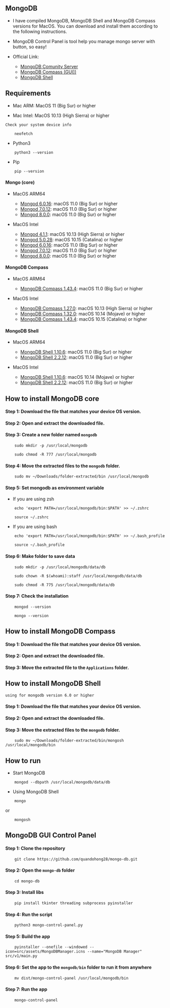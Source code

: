 ## MongoDB

- I have compiled MongoDB, MongoDB Shell and MongoDB Compass versions for MacOS. You can download and install them according to the following instructions.
- MongoDB Control Panel is tool help you manage mongo server with button, so easy!

- Official Link:

    + [MongoDB Comunity Server](https://www.mongodb.com/try/download/community)
    + [MongoDB Compass (GUI))](https://www.mongodb.com/try/download/compass)
    + [MongoDB Shell](https://www.mongodb.com/try/download/shell)


## Requirements

- Mac ARM: MacOS 11 (Big Sur) or higher

- Mac Intel: MacOS 10.13 (High Sierra) or higher

`Check your system device info`
```
    neofetch
```

- Python3

```
    python3 --version
```

- Pip

```
    pip --version
```


#### Mongo (core)

- MacOS ARM64
    + [Mongod 6.0.16](https://fastdl.mongodb.org/osx/mongodb-macos-arm64-6.0.16.tgz): macOS 11.0 (Big Sur) or higher
    + [Mongod 7.0.12](https://fastdl.mongodb.org/osx/mongodb-macos-arm64-7.0.12.tgz): macOS 11.0 (Big Sur) or higher
    + [Mongod 8.0.0](https://fastdl.mongodb.org/osx/mongodb-macos-arm64-8.0.0-rc15.tgz): macOS 11.0 (Big Sur) or higher

- MacOS Intel
    + [Mongod 4.1.1](https://fastdl.mongodb.org/osx/mongodb-macos-x86_64-4.1.1.tgz): macOS 10.13 (High Sierra) or higher
    + [Mongod 5.0.28](https://fastdl.mongodb.org/osx/mongodb-macos-x86_64-5.0.28.tgz): macOS 10.15 (Catalina) or higher
    + [Mongod 6.0.16](https://fastdl.mongodb.org/osx/mongodb-macos-x86_64-6.0.16.tgz): macOS 11.0 (Big Sur) or higher
    + [Mongod 7.0.12](https://fastdl.mongodb.org/osx/mongodb-macos-x86_64-7.0.12.tgz): macOS 11.0 (Big Sur) or higher
    + [Mongod 8.0.0](https://fastdl.mongodb.org/osx/mongodb-macos-x86_64-8.0.0-rc15.tgz): macOS 11.0 (Big Sur) or higher

#### MongoDB Compass

- MacOS ARM64
    + [MongoDB Compass 1.43.4](https://downloads.mongodb.com/compass/mongodb-compass-1.43.4-darwin-arm64.dmg): macOS 11.0 (Big Sur) or higher

- MacOS Intel
    + [MongoDB Compass 1.27.0](https://downloads.mongodb.com/compass/mongodb-compass-1.27.0-darwin-x64.dmg): macOS 10.13 (High Sierra) or higher
    + [MongoDB Compass 1.32.0](https://downloads.mongodb.com/compass/mongodb-compass-1.32.0-darwin-x64.dmg): macOS 10.14 (Mojave) or higher
    + [MongoDB Compass 1.43.4](https://downloads.mongodb.com/compass/mongodb-compass-1.43.4-darwin-x64.dmg): macOS 10.15 (Catalina) or higher

#### MongoDB Shell

- MacOS ARM64
    + [MongoDB Shell 1.10.6](https://downloads.mongodb.com/compass/mongosh-1.10.6-darwin-arm64.zip): macOS 11.0 (Big Sur) or higher
    + [MongoDB Shell 2.2.12](https://downloads.mongodb.com/compass/mongosh-2.2.12-darwin-arm64.zip): macOS 11.0 (Big Sur) or higher

- MacOS Intel
    + [MongoDB Shell 1.10.6](https://downloads.mongodb.com/compass/mongosh-1.10.6-darwin-x64.zip): macOS 10.14 (Mojave) or higher
    + [MongoDB Shell 2.2.12](https://downloads.mongodb.com/compass/mongosh-2.2.12-darwin-x64.zip): macOS 11.0 (Big Sur) or higher


## How to install MongoDB core

#### Step 1: Download the file that matches your device OS version.

#### Step 2: Open and extract the downloaded file.

#### Step 3: Create a new folder named `mongodb`

```
    sudo mkdir -p /usr/local/mongodb

    sudo chmod -R 777 /usr/local/mongodb
```

#### Step 4: Move the extracted files to the `mongodb` folder.

```
    sudo mv ~/Downloads/folder-extracted/bin /usr/local/mongodb
```

#### Step 5: Set mongodb as environment variable

- If you are using zsh
```
    echo 'export PATH=/usr/local/mongodb/bin:$PATH' >> ~/.zshrc

    source ~/.zshrc
```

- If you are using bash

```
    echo 'export PATH=/usr/local/mongodb/bin:$PATH' >> ~/.bash_profile

    source ~/.bash_profile
```

#### Step 6: Make folder to save data

```
    sudo mkdir -p /usr/local/mongodb/data/db

    sudo chown -R $(whoami):staff /usr/local/mongodb/data/db

    sudo chmod -R 775 /usr/local/mongodb/data/db
```

#### Step 7: Check the installation

```
    mongod --version

    mongo --version
```


## How to install MongoDB Compass

#### Step 1: Download the file that matches your device OS version.

#### Step 2: Open and extract the downloaded file.

#### Step 3: Move the extracted file to the `Applications` folder.


## How to install MongoDB Shell
`using for mongodb version 6.0 or higher`

#### Step 1: Download the file that matches your device OS version.

#### Step 2: Open and extract the downloaded file.

#### Step 3: Move the extracted files to the `mongodb` folder.

```
    sudo mv ~/Downloads/folder-extracted/bin/mongosh /usr/local/mongodb/bin
```


## How to run

- Start MongoDB

```
    mongod --dbpath /usr/local/mongodb/data/db
```

- Using MongoDB Shell

```
    mongo
```

or

```
    mongosh
```


## MongoDB GUI Control Panel

#### Step 1: Clone the repository

```
    git clone https://github.com/quandohong28/mongo-db.git
```

#### Step 2: Open the `mongo-db` folder

```
    cd mongo-db
```

#### Step 3: Install libs

```
    pip install tkinter threading subprocess pyinstaller
```

#### Step 4: Run the script

```
    python3 mongo-control-panel.py
```

#### Step 5: Build the app

```
    pyinstaller --onefile --windowed --icon=src/assets/MongoDBManager.icns --name="MongoDB Manager" src/v1/main.py
```

#### Step 6: Set the app to the `mongodb/bin` folder to run it from anywhere

```
    mv dist/mongo-control-panel /usr/local/mongodb/bin
```

#### Step 7: Run the app

```
    mongo-control-panel
```
